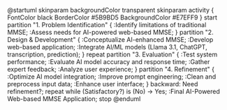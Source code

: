 @startuml
skinparam backgroundColor transparent
skinparam activity {
FontColor black
BorderColor #5B9BD5
BackgroundColor #E7EFF9
}
start
partition "1. Problem Identification" {
:Identify limitations of traditional MMSE;
:Assess needs for AI-powered web-based MMSE;
}
partition "2. Design & Development" {
:Conceptualize AI-enhanced MMSE;
:Develop web-based application;
:Integrate AI/ML models (Llama 3.1, ChatGPT, transcription, prediction);
}
repeat
partition "3. Evaluation" {
:Test system performance;
:Evaluate AI model accuracy and response time;
:Gather expert feedback;
:Analyze user experience;
}
partition "4. Refinement" {
:Optimize AI model integration;
:Improve prompt engineering;
:Clean and preprocess input data;
:Enhance user interface;
}
backward: Need refinement?;
repeat while (Satisfactory?) is (No)
-> Yes;
:Final AI-Powered Web-based MMSE Application;
stop
@enduml